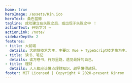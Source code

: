 ```yaml
---
home: true
heroImage: /assets/Kin.ico
heroText: 桑色蓝鲸
tagline: 成功建立在失败之后，或出现于失败之中 ！
actionText: 开始学习 →
actionLink: /note/
sidebarDepth: 2
features:
- title: 大前端
  details: 大前端技术为主，主要以 Vue + TypeScript技术栈为主。
- title: 读书、笔记
  details: 读万卷书，行万里路，遇见最好的自己。
- title: 理财
  details: 人人都应该懂点理财知识，越早懂得越好。
footer: MIT Licensed | Copyright © 2020-present Kinron
---
```

